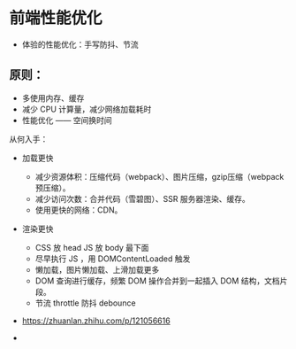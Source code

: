 # 前端性能优化 

- 体验的性能优化：手写防抖、节流

## 原则：

- 多使用内存、缓存
- 减少 CPU 计算量，减少网络加载耗时
- 性能优化 —— 空间换时间

从何入手：
- 加载更快
  - 减少资源体积：压缩代码（webpack）、图片压缩，gzip压缩（webpack 预压缩）。
  - 减少访问次数：合并代码（雪碧图）、SSR 服务器渲染、缓存。
  - 使用更快的网络：CDN。
- 渲染更快
  - CSS 放 head JS 放 body 最下面
  - 尽早执行 JS ，用 DOMContentLoaded 触发
  - 懒加载，图片懒加载、上滑加载更多
  - DOM 查询进行缓存，频繁 DOM 操作合并到一起插入 DOM 结构，文档片段。
  - 节流 throttle 防抖 debounce

- https://zhuanlan.zhihu.com/p/121056616


- 
